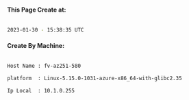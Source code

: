 
   
#### This Page Create at:

```bash

2023-01-30 - 15:38:35 UTC

```

#### Create By Machine:

```bash

Host Name : fv-az251-580

platform  : Linux-5.15.0-1031-azure-x86_64-with-glibc2.35

Ip Local  : 10.1.0.255

```


